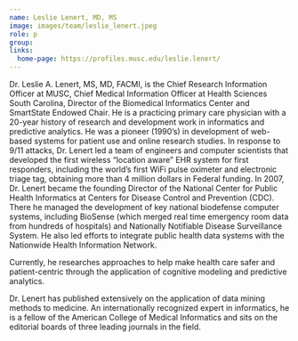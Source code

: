 ```yaml
---
name: Leslie Lenert, MD, MS
image: images/team/leslie_lenert.jpeg
role: p
group: 
links:
  home-page: https://profiles.musc.edu/leslie.lenert/
---
```


Dr. Leslie A. Lenert, MS, MD, FACMI, is the Chief Research Information Officer at MUSC, Chief Medical Information Officer at Health Sciences South Carolina, Director of the Biomedical Informatics Center and SmartState Endowed Chair. He is a practicing primary care physician with a 20-year history of research and development work in informatics and predictive analytics. He was a pioneer (1990’s) in development of web-based systems for patient use and online research studies. In response to 9/11 attacks, Dr. Lenert led a team of engineers and computer scientists that developed the first wireless “location aware” EHR system for first responders, including the world’s first WiFi pulse oximeter and electronic triage tag, obtaining more than 4 million dollars in Federal funding. In 2007, Dr. Lenert became the founding Director of the National Center for Public Health Informatics at Centers for Disease Control and Prevention (CDC). There he managed the development of key national biodefense computer systems, including BioSense (which merged real time emergency room data from hundreds of hospitals) and Nationally Notifiable Disease Surveillance System. He also led efforts to integrate public health data systems with the Nationwide Health Information Network.

Currently, he researches approaches to help make health care safer and patient-centric through the application of cognitive modeling and predictive analytics.

Dr. Lenert has published extensively on the application of data mining methods to medicine. An internationally recognized expert in informatics, he is a fellow of the American College of Medical Informatics and sits on the editorial boards of three leading journals in the field.
